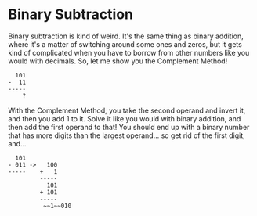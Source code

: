 # Binary Subtraction

Binary subtraction is kind of weird. It's the same thing as binary addition, where it's a matter of switching around some ones and zeros, but it gets kind of complicated when you have to borrow from other numbers like you would with decimals. So, let me show you the Complement Method!

```
  101
-  11
-----
    ?
```

With the Complement Method, you take the second operand and invert it, and then you add 1 to it. Solve it like you would with binary addition, and then add the first operand to that! You should end up with a binary number that has more digits than the largest operand... so get rid of the first digit, and...

```
  101
- 011 ->   100
-----    +   1
         -----
           101
         + 101
         -----
          ~~1~~010
```

